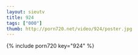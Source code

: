 ```yaml
--- 
layout: sieutv
title: 924
tags: ["000"]
thumb: http://porn720.net/video/924/poster.jpg
---
```

{% include porn720 key="924" %} 
